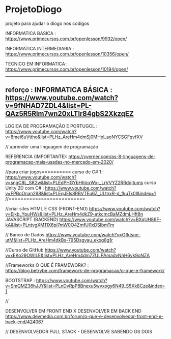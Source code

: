 # ProjetoDiogo
projeto para ajudar o diogo nos codigos



INFORMATICA BASICA : 
https://www.primecursos.com.br/openlesson/9932/open/

INFORMATICA INTERMEDIARIA : 
https://www.primecursos.com.br/openlesson/10356/open/

TECNICO EM INFORMATICA : 
https://www.primecursos.com.br/openlesson/10194/open/

------------------------------------------------------
reforço : 
INFORMATICA BÁSICA : 
https://www.youtube.com/watch?v=9fNHAD7ZDL4&list=PL-QAz5R5Rlm7wn20xLTIr84gbS2XkzqEZ
-----------------------------------------------------

LOGICA DE PROGRAMAÇÃO E PORTUGOL : 
https://www.youtube.com/watch?v=8mei6uVttho&list=PLHz_AreHm4dmSj0MHol_aoNYCSGFqvfXV



// aprender uma linguagem de programação


REFERENCIA (IMPORTANTE): 
https://vverner.com/as-8-linguagens-de-programacao-mais-usadas-no-mercado-em-2020/
	
//para criar jogos==========
curso de C# 1 : https://www.youtube.com/watch?v=sngC8L_SK2w&list=PLEdPHGYbHhlcxWx-_LrVVYZ2RRdqltums
curso Unity 2D com C# : https://www.youtube.com/watch?v=FPBoOnan298&list=PLEqJEls8RBVTEu6Z_ULtnxR-d_fkuTx0I&index=1
//==========================


//criar sites
HTML E CSS (FRONT-END) https://www.youtube.com/watch?v=Ejkb_YpuHWs&list=PLHz_AreHm4dkZ9-atkcmcBaMZdmLHft8n
JAVASCRIPT (BACKEND) https://www.youtube.com/watch?v=BXqUH86F-kA&list=PLntvgXM11X6pi7mW0O4ZmfUI1xDSIbmTm

// Banco de Dados
https://www.youtube.com/watch?v=Ofktsne-utM&list=PLHz_AreHm4dkBs-795Dsgvau_ekxg8g1r

//Curso de GitHub
https://www.youtube.com/watch?v=xEKo29OWILE&list=PLHz_AreHm4dm7ZULPAmadvNhH6vk9oNZA


//Frameworks
O QUE É FRAMEWORK? : https://blog.betrybe.com/framework-de-programacao/o-que-e-framework/


BOOTSTRAP : https://www.youtube.com/watch?v=SmQMZ36hJJY&list=PLnDvRpP8Bnexu5wvxogy6N49_S5Xk8Cze&index=1



// 

DESENVOLVER EM FRONT END  X  DESENVOLVER EM BACK END
https://www.devmedia.com.br/forum/o-que-e-desenvolvedor-front-end-e-back-end/424067

// DESENVOLVEDOR FULL STACK - DESENVOLVE SABENDO OS DOIS




